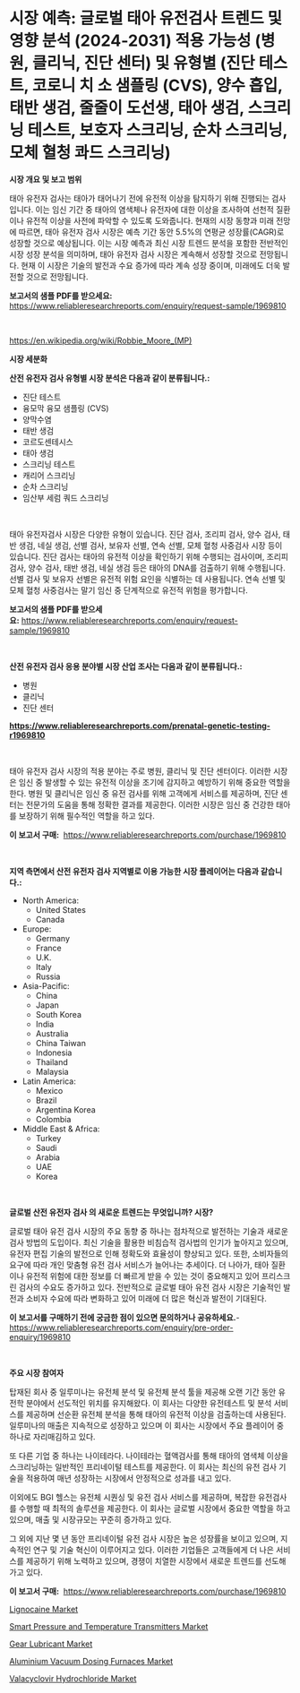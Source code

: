 <p><h1>시장 예측: 글로벌 태아 유전검사 트렌드 및 영향 분석 (2024-2031) 적용 가능성 (병원, 클리닉, 진단 센터) 및 유형별 (진단 테스트, 코로니 치 소 샘플링 (CVS), 양수 흡입, 태반 생검, 줄줄이 도선생, 태아 생검, 스크리닝 테스트, 보호자 스크리닝, 순차 스크리닝, 모체 혈청 콰드 스크리닝)</h1></p><p><strong>시장 개요 및 보고 범위</strong></p>
<p><p>태아 유전자 검사는 태아가 태어나기 전에 유전적 이상을 탐지하기 위해 진행되는 검사입니다. 이는 임신 기간 중 태아의 염색체나 유전자에 대한 이상을 조사하여 선천적 질환이나 유전적 이상을 사전에 파악할 수 있도록 도와줍니다. 현재의 시장 동향과 미래 전망에 따르면, 태아 유전자 검사 시장은 예측 기간 동안 5.5%의 연평균 성장률(CAGR)로 성장할 것으로 예상됩니다. 이는 시장 예측과 최신 시장 트렌드 분석을 포함한 전반적인 시장 성장 분석을 의미하며, 태아 유전자 검사 시장은 계속해서 성장할 것으로 전망됩니다. 현재 이 시장은 기술의 발전과 수요 증가에 따라 계속 성장 중이며, 미래에도 더욱 발전할 것으로 전망됩니다.</p></p>
<p><strong>보고서의 샘플 PDF를 받으세요:</strong> <a href="https://www.reliableresearchreports.com/enquiry/request-sample/1969810">https://www.reliableresearchreports.com/enquiry/request-sample/1969810</a></p>
<p>&nbsp;</p>
<p><a href="https://en.wikipedia.org/wiki/Robbie_Moore_(MP)">https://en.wikipedia.org/wiki/Robbie_Moore_(MP)</a></p>
<p><strong>시장 세분화</strong></p>
<p><strong>산전 유전자 검사 유형별 시장 분석은 다음과 같이 분류됩니다.:</strong></p>
<p><ul><li>진단 테스트</li><li>융모막 융모 샘플링 (CVS)</li><li>양막수염</li><li>태반 생검</li><li>코르도센테시스</li><li>태아 생검</li><li>스크리닝 테스트</li><li>캐리어 스크리닝</li><li>순차 스크리닝</li><li>임산부 세럼 쿼드 스크리닝</li></ul></p>
<p>&nbsp;</p>
<p><p>태아 유전자검사 시장은 다양한 유형이 있습니다. 진단 검사, 조리피 검사, 양수 검사, 태반 생검, 네실 생검, 선별 검사, 보유자 선별, 연속 선별, 모체 혈청 사중검사 시장 등이 있습니다. 진단 검사는 태아의 유전적 이상을 확인하기 위해 수행되는 검사이며, 조리피 검사, 양수 검사, 태반 생검, 네실 생검 등은 태아의 DNA를 검출하기 위해 수행됩니다. 선별 검사 및 보유자 선별은 유전적 위험 요인을 식별하는 데 사용됩니다. 연속 선별 및 모체 혈청 사중검사는 말기 임신 중 단계적으로 유전적 위험을 평가합니다.</p></p>
<p><strong>보고서의 샘플 PDF를 받으세요:</strong>&nbsp;<a href="https://www.reliableresearchreports.com/enquiry/request-sample/1969810">https://www.reliableresearchreports.com/enquiry/request-sample/1969810</a></p>
<p>&nbsp;</p>
<p><strong> 산전 유전자 검사 응용 분야별 시장 산업 조사는 다음과 같이 분류됩니다.:</strong></p>
<p><ul><li>병원</li><li>클리닉</li><li>진단 센터</li></ul></p>
<p><strong><a href="https://www.reliableresearchreports.com/prenatal-genetic-testing-r1969810">https://www.reliableresearchreports.com/prenatal-genetic-testing-r1969810</a></strong></p>
<p>&nbsp;</p>
<p><p>태아 유전자 검사 시장의 적용 분야는 주로 병원, 클리닉 및 진단 센터이다. 이러한 시장은 임신 중 발생할 수 있는 유전적 이상을 조기에 감지하고 예방하기 위해 중요한 역할을 한다. 병원 및 클리닉은 임신 중 유전 검사를 위해 고객에게 서비스를 제공하며, 진단 센터는 전문가의 도움을 통해 정확한 결과를 제공한다. 이러한 시장은 임신 중 건강한 태아를 보장하기 위해 필수적인 역할을 하고 있다.</p></p>
<p><strong>이 보고서 구매:</strong>&nbsp; <a href="https://www.reliableresearchreports.com/purchase/1969810">https://www.reliableresearchreports.com/purchase/1969810</a></p>
<p>&nbsp;</p>
<p><strong>지역 측면에서 산전 유전자 검사 지역별로 이용 가능한 시장 플레이어는 다음과 같습니다.:</strong></p>
<p><ul>
    <li>
        North America:
        <ul>
            <li>United States</li>
            <li>Canada</li>
        </ul>
    </li>
    <li>
        Europe:
        <ul>
            <li>Germany</li>
            <li>France</li>
            <li>U.K.</li>
            <li>Italy</li>
            <li>Russia</li>
        </ul>
    </li>
    <li>
        Asia-Pacific:
        <ul>
            <li>China</li>
            <li>Japan</li>
            <li>South Korea</li>
            <li>India</li>
            <li>Australia</li>
            <li>China Taiwan</li>
            <li>Indonesia</li>
            <li>Thailand</li>
            <li>Malaysia</li>
        </ul>
    </li>
    <li>
        Latin America:
        <ul>
            <li>Mexico</li>
            <li>Brazil</li>
            <li>Argentina Korea</li>
            <li>Colombia</li>
        </ul>
    </li>
    <li>
        Middle East & Africa:
        <ul>
            <li>Turkey</li>
            <li>Saudi</li>
            <li>Arabia</li>
            <li>UAE</li>
            <li>Korea</li>
        </ul>
    </li>
    </ul></p>
<p>&nbsp;</p>
<p><strong>글로벌 산전 유전자 검사 의 새로운 트렌드는 무엇입니까? 시장?</strong></p>
<p><p>글로벌 태아 유전 검사 시장의 주요 동향 중 하나는 점차적으로 발전하는 기술과 새로운 검사 방법의 도입이다. 최신 기술을 활용한 비침습적 검사법의 인기가 높아지고 있으며, 유전자 편집 기술의 발전으로 인해 정확도와 효율성이 향상되고 있다. 또한, 소비자들의 요구에 따라 개인 맞춤형 유전 검사 서비스가 늘어나는 추세이다. 더 나아가, 태아 질환이나 유전적 위험에 대한 정보를 더 빠르게 받을 수 있는 것이 중요해지고 있어 프리스크린 검사의 수요도 증가하고 있다. 전반적으로 글로벌 태아 유전 검사 시장은 기술적인 발전과 소비자 수요에 따라 변화하고 있어 미래에 더 많은 혁신과 발전이 기대된다.</p></p>
<p><strong>이 보고서를 구매하기 전에 궁금한 점이 있으면 문의하거나 공유하세요.</strong>- <a href="https://www.reliableresearchreports.com/enquiry/pre-order-enquiry/1969810">https://www.reliableresearchreports.com/enquiry/pre-order-enquiry/1969810</a></p>
<p>&nbsp;</p>
<p><strong>주요 시장 참여자</strong></p>
<p><p>탑재된 회사 중 일루미나는 유전체 분석 및 유전체 분석 툴을 제공해 오랜 기간 동안 유전학 분야에서 선도적인 위치를 유지해왔다. 이 회사는 다양한 유전테스트 및 분석 서비스를 제공하며 선순환 유전체 분석을 통해 태아의 유전적 이상을 검출하는데 사용된다. 일루미나의 매출은 지속적으로 성장하고 있으며 이 회사는 시장에서 주요 플레이어 중 하나로 자리매김하고 있다.</p><p>또 다른 기업 중 하나는 나이테라다. 나이테라는 혈액검사를 통해 태아의 염색체 이상을 스크리닝하는 일반적인 프리네이털 테스트를 제공한다. 이 회사는 최신의 유전 검사 기술을 적용하여 매년 성장하는 시장에서 안정적으로 성과를 내고 있다.</p><p>이외에도 BGI 헬스는 유전체 시퀀싱 및 유전 검사 서비스를 제공하며, 복잡한 유전검사를 수행할 때 최적의 솔루션을 제공한다. 이 회사는 글로벌 시장에서 중요한 역할을 하고 있으며, 매출 및 시장규모는 꾸준히 증가하고 있다.</p><p>그 외에 지난 몇 년 동안 프리네이털 유전 검사 시장은 높은 성장률을 보이고 있으며, 지속적인 연구 및 기술 혁신이 이루어지고 있다. 이러한 기업들은 고객들에게 더 나은 서비스를 제공하기 위해 노력하고 있으며, 경쟁이 치열한 시장에서 새로운 트렌드를 선도해가고 있다.</p></p>
<p><strong>이 보고서 구매:</strong>&nbsp;&nbsp;<a href="https://www.reliableresearchreports.com/purchase/1969810">https://www.reliableresearchreports.com/purchase/1969810</a></p>
<p><p><a href="https://issuu.com/reportprime-2/docs/lignocaine-market-size-2030.pptx">Lignocaine Market</a></p><p><a href="https://github.com/mdkiwi4kiwi/Market-Research-Report-List-1/blob/main/smart-pressure-and-temperature-transmitters-market.md">Smart Pressure and Temperature Transmitters Market</a></p><p><a href="https://medium.com/@liam.mcgrath5645/gear-lubricant-market-outlook-and-forecast-from-2024-to-2031-6e8524df2a19">Gear Lubricant Market</a></p><p><a href="https://github.com/dancokkoe288/Market-Research-Report-List-1/blob/main/aluminium-vacuum-dosing-furnaces-market.md">Aluminium Vacuum Dosing Furnaces Market</a></p><p><a href="https://medium.com/@shawnsmithv6981/global-valacyclovir-hydrochloride-market-sector-types-applications-market-player-strategies-e67dd2e0023a">Valacyclovir Hydrochloride Market</a></p></p>